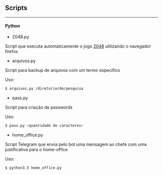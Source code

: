 ## Scripts
---

#### Python

* 2048.py

Script que executa automaticamente o jogo [2048](https://gabrielecirulli.github.io/2048) utilizando o navegador firefox



* arquivos.py

Script para backup de arquivos com um termo especifico

Uso:
```sh
$ arquivos.py /diretorio/de/pesquisa

```



* pass.py

Script para criação de passwords

Uso:
```sh
$ pass.py <quantidade de caracteres>

```



* home_office.py

Script Telegram que envia pelo bot uma mensagem ao chefe com uma justificativa para o home-office

Uso:
``` sh
$ python3.5 home_office.py
``` 
